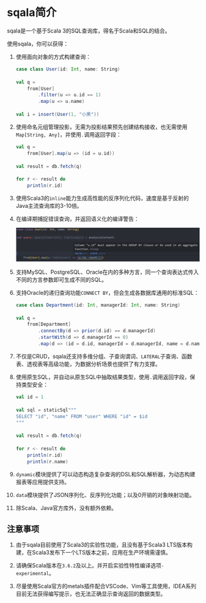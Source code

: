 # sqala简介

sqala是一个基于Scala 3的SQL查询库，得名于Scala和SQL的结合。

使用sqala，你可以获得：

1. 使用面向对象的方式构建查询：

    ```scala
    case class User(id: Int, name: String)

    val q =
        from[User]
            .filter(u => u.id == 1)
            .map(u => u.name)

    val i = insert(User(1, "小黑"))
    ```

2. 使用命名元组管理投影，无需为投影结果预先创建结构接收，也无需使用`Map[String, Any]`，并使用`.`调用返回字段：

    ```scala
    val q =
        from[User].map(u => (id = u.id))

    val result = db.fetch(q)

    for r <- result do
        println(r.id)
    ```

3. 使用Scala3的`inline`能力生成高性能的反序列化代码，速度是基于反射的Java主流查询库的3-10倍。

4. 在编译期捕捉错误查询，并返回语义化的编译警告：

    ![demo1](../../images/index-error.png)

5. 支持MySQL、PostgreSQL、Oracle在内的多种方言，同一个查询表达式传入不同的方言参数即可生成不同的SQL。

6. 支持Oracle的递归查询功能`CONNECT BY`，但会生成各数据库通用的标准SQL：

    ```scala
    case class Department(id: Int, managerId: Int, name: String)

    val q =
        from[Department]
            .connectBy(d => prior(d.id) == d.managerId)
            .startWith(d => d.managerId == 0)
            .map(d => (id = d.id, managerId = d.managerId, name = d.name))
    ```

7. 不仅是CRUD，sqala还支持多维分组、子查询谓词、`LATERAL`子查询、函数表、透视表等高级功能，为数据分析场景也提供了有力支撑。

8. 使用原生SQL，并自动从原生SQL中抽取结果类型，使用`.`调用返回字段，保持类型安全：

    ```scala
    val id = 1

    val sql = staticSql"""
    SELECT "id", "name" FROM "user" WHERE "id" = $id
    """

    val result = db.fetch(q)

    for r <- result do
        println(r.id)
        println(r.name)
    ```

9. `dynamic`模块提供了可以动态构造复杂查询的DSL和SQL解析器，为动态构建报表等应用提供支持。

10. `data`模块提供了JSON序列化、反序列化功能；以及0开销的对象映射功能。

11. 除Scala、Java官方库外，没有额外依赖。

## 注意事项

1. 由于sqala目前使用了Scala3的实验性功能，且没有基于Scala3 LTS版本构建，在Scala3发布下一个LTS版本之前，应用在生产环境需谨慎。

2. 请确保Scala版本在`3.6.2`及以上。并开启实验性特性编译选项`-experimental`。

3. 尽量使用Scala官方的metals插件配合VSCode、Vim等工具使用，IDEA系列目前无法获得编写提示，也无法正确显示查询返回的数据类型。
